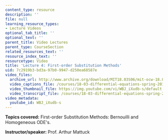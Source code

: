 ```yaml
---
content_type: resource
description: ''
file: null
learning_resource_types:
- Lecture Videos
optional_tab_title: ''
optional_text: ''
parent_title: Video Lectures
parent_type: CourseSection
related_resources_text: ''
resource_index_text: ''
resourcetype: Video
title: 'Lecture 4: First-order Substitution Methods'
uid: 7c2919b3-bd3a-97b0-9947-d250ea68587e
video_files:
  archive_url: http://www.archive.org/download/MIT18.03S06/mit-ocw-18.03-lec4-12feb2003-220k.mp4
  video_captions_file: /courses/18-03-differential-equations-spring-2010/a02bb2efdf1c5269a505a2aeed38d4d8_WBJ_iXudb-s.vtt
  video_thumbnail_file: https://img.youtube.com/vi/WBJ_iXudb-s/default.jpg
  video_transcript_file: /courses/18-03-differential-equations-spring-2010/bbbddedea3b92faef8156743f31f0009_WBJ_iXudb-s.pdf
video_metadata:
  youtube_id: WBJ_iXudb-s
---
```


**Topics covered:** First-order Substitution Methods: Bernouilli and Homogeneous ODE's.

**Instructor/speaker:** Prof. Arthur Mattuck